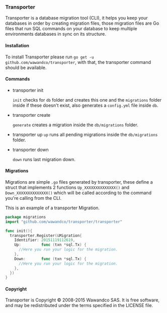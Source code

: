 ### Transporter

Transporter is a database migration tool (CLI), it helps you keep your databases in order by creating migration files, those migration files are Go files that run SQL commands on your database to keep multiple environments databases in sync on its structure.

#### Installation

To install Transporter please run `go get -u github.com/wawandco/transporter`, with that, the transporter command should be available.

#### Commands

- transporter init

  `init` checks for `db` folder and creates this one and the `migrations` folder inside if these doesn't exist, also generates a `config.yml` file inside `db`.

- transporter create

  `generate` creates a migration inside the `db/migrations` folder.

- transporter up
  `up` runs all pending migrations inside the `db/migrations` folder.

- transporter down

  `down` runs last migration down.

#### Migrations

Migrations are simple `.go` files generated by transporter, these define a struct that implements 2 functions `Up_XXXXXXXXXXXXXX()` and `Down_XXXXXXXXXXXXXX()` which will be called according to the command you're calling from the CLI.

This is an example of a transporter Migration.

```go
package migrations
import "github.com/wawandco/transporter/transporter"

func init(){
  transporter.Register(&Migration{
    Identifier: 20151119112619,
    Up:         func (txn *sql.Tx) {
      //Here you run your logic for the migration.
    },
    Down:       func (txn *sql.Tx) {
      //Here you run your logic for the migration.
    },
  })
}
```

#### Copyright
Transporter is Copyright © 2008-2015 Wawandco SAS. It is free software, and may be redistributed under the terms specified in the LICENSE file.
